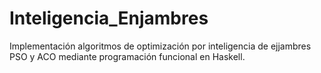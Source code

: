 # Inteligencia_Enjambres
Implementación algoritmos de optimización por inteligencia de ejjambres PSO y ACO mediante programación funcional en Haskell.
